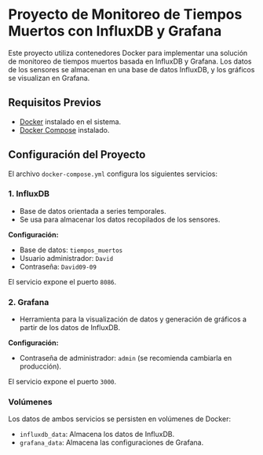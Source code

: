 # Proyecto de Monitoreo de Tiempos Muertos con InfluxDB y Grafana

Este proyecto utiliza contenedores Docker para implementar una solución de monitoreo de tiempos muertos basada en InfluxDB y Grafana. Los datos de los sensores se almacenan en una base de datos InfluxDB, y los gráficos se visualizan en Grafana.

## Requisitos Previos

- [Docker](https://www.docker.com/) instalado en el sistema.
- [Docker Compose](https://docs.docker.com/compose/) instalado.

## Configuración del Proyecto

El archivo `docker-compose.yml` configura los siguientes servicios:

### 1. **InfluxDB**
- Base de datos orientada a series temporales.
- Se usa para almacenar los datos recopilados de los sensores.

**Configuración:**
- Base de datos: `tiempos_muertos`
- Usuario administrador: `David`
- Contraseña: `David09-09`

El servicio expone el puerto `8086`.

### 2. **Grafana**
- Herramienta para la visualización de datos y generación de gráficos a partir de los datos de InfluxDB.

**Configuración:**
- Contraseña de administrador: `admin` (se recomienda cambiarla en producción).

El servicio expone el puerto `3000`.

### Volúmenes
Los datos de ambos servicios se persisten en volúmenes de Docker:
- `influxdb_data`: Almacena los datos de InfluxDB.
- `grafana_data`: Almacena las configuraciones de Grafana.
